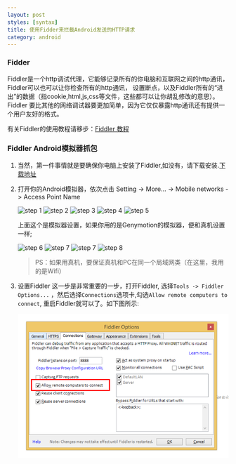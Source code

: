 ```yaml
---
layout: post
styles: [syntax]
title: 使用Fidder来拦截Android发送的HTTP请求
category: android
---
```


### Fidder  

Fiddler是一个http调试代理，它能够记录所有的你电脑和互联网之间的http通讯，Fiddler可以也可以让你检查所有的http通讯，
设置断点，以及Fiddler所有的“进出”的数据（指cookie,html,js,css等文件，这些都可以让你胡乱修改的意思）。 
Fiddler 要比其他的网络调试器要更加简单，因为它仅仅暴露http通讯还有提供一个用户友好的格式。

有关Fiddler的使用教程请移步：[Fiddler 教程](http://kb.cnblogs.com/page/130367/)

### Fiddler Android模拟器抓包

1. 当然，第一件事情就是要确保你电脑上安装了Fiddler,如没有，请下载安装.[下载地址](http://www.telerik.com/download/fiddler)

2. 打开你的Android模拟器，依次点击 Setting -> More... -> Mobile networks -> Access Point Name
    
    ![step 1](../../../../assets/img/2014-08-13/step_01.png)
    ![step 2](../../../../assets/img/2014-08-13/step_02.png)
    ![step 3](../../../../assets/img/2014-08-13/step_03.png)
    ![step 4](../../../../assets/img/2014-08-13/step_04.png)
    ![step 5](../../../../assets/img/2014-08-13/step_05.png)

   上面这个是模拟器设置，如果你用的是Genymotion的模拟器，便和真机设置一样;
   
   ![step 6](../../../../assets/img/2014-08-13/step_06.png)
   ![step 7](../../../../assets/img/2014-08-13/step_07.png)
   ![step 7](../../../../assets/img/2014-08-13/step_07.png)
   ![step 8](../../../../assets/img/2014-08-13/step_08.png)
   
   > PS：如果用真机，要保证真机和PC在同一个局域网类（在这里，我用的是Wifi）

3. 设置Fiddler
	这一步是非常重要的一步，打开Fiddler, 选择`Tools -> Fiddler Options...` ，然后选择`Connections`选项卡,勾选`Allow remote computers to connect`,
	重启Fiddler就可以了。如下图所示:

    ![step 9](../../../assets/img/2014-08-13/step_09.png)